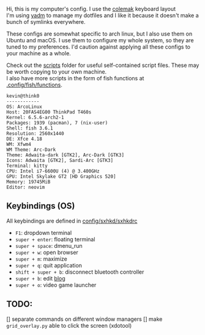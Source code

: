 Hi, this is my computer's config. I use the <a href="https://colemak.com/">colemak</a> keyboard layout  
I'm using [yadm](https://yadm.io/) to manage my dotfiles and I like it because it doesn't make a bunch of symlinks everywhere.  

These configs are somewhat specific to arch linux, but I also use them on Ubuntu and macOS. I use them to configure
my whole system, so they are tuned to my preferences. I'd caution against applying all these configs to your machine as a whole.  

Check out the [scripts](/scripts) folder for useful self-contained script files. These may be worth copying to your own machine.  
I also have more scripts in the form of fish functions at [.config/fish/functions](/.config/fish/functions).  

```
kevin@think0
------------
OS: ArcoLinux
Host: 20FAS4EG00 ThinkPad T460s
Kernel: 6.5.6-arch2-1
Packages: 1939 (pacman), 7 (nix-user)
Shell: fish 3.6.1
Resolution: 2560x1440
DE: Xfce 4.18
WM: Xfwm4
WM Theme: Arc-Dark
Theme: Adwaita-dark [GTK2], Arc-Dark [GTK3]
Icons: Adwaita [GTK2], Sardi-Arc [GTK3]
Terminal: kitty
CPU: Intel i7-6600U (4) @ 3.400GHz
GPU: Intel Skylake GT2 [HD Graphics 520]
Memory: 19745MiB
Editor: neovim
```

## Keybindings (OS)

All keybindings are defined in [config/sxhkd/sxhkdrc](.config/sxhkd/sxhkdrc)

- `F1`: dropdown terminal
- `super + enter`: floating terminal
- `super + space`: dmenu_run
- `super + w`: open browser
- `super + m`: maximize
- `super + q`: quit application
- `shift + super + b`: disconnect bluetooth controller
- `super + b`: edit [blog](https://blog.kevbot.xyz)
- `super + o`: video game launcher

## TODO:

[] separate commands on different window managers
[] make `grid_overlay.py` able to click the screen (xdotool)
